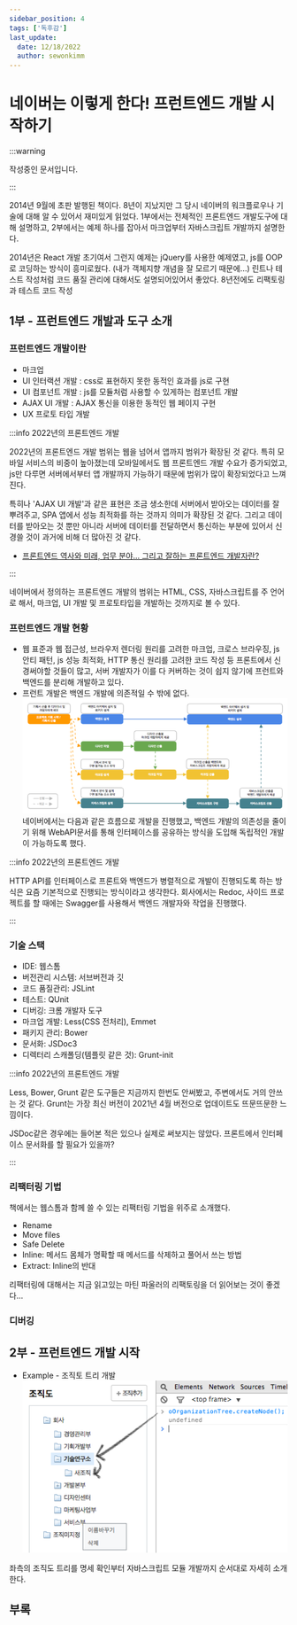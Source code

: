 ```yaml
---
sidebar_position: 4
tags: ['독후감']
last_update:
  date: 12/18/2022
  author: sewonkimm
---
```


# 네이버는 이렇게 한다! 프런트엔드 개발 시작하기

:::warning

작성중인 문서입니다.

:::

2014년 9월에 초판 발행된 책이다. 8년이 지났지만 그 당시 네이버의 워크플로우나 기술에 대해 알 수 있어서 재미있게 읽었다. 1부에서는 전체적인 프론트엔드 개발도구에 대해 설명하고, 2부에서는 예제 하나를 잡아서 마크업부터 자바스크립트 개발까지 설명한다.

2014년은 React 개발 초기여서 그런지 예제는 jQuery를 사용한 예제였고, js를 OOP로 코딩하는 방식이 흥미로웠다. (내가 객체지향 개념을 잘 모르기 때문에...) 린트나 테스트 작성처럼 코드 품질 관리에 대해서도 설명되어있어서 좋았다. 8년전에도 리팩토링과 테스트 코드 작성

## 1부 - 프런트엔드 개발과 도구 소개

### 프런트엔드 개발이란

- 마크업
- UI 인터랙션 개발 : css로 표현하지 못한 동적인 효과를 js로 구현
- UI 컴포넌트 개발 : js를 모듈처럼 사용할 수 있게하는 컴포넌트 개발
- AJAX UI 개발 : AJAX 통신을 이용한 동적인 웹 페이지 구현
- UX 프로토 타입 개발

:::info 2022년의 프론트엔드 개발

2022년의 프론트엔드 개발 범위는 웹을 넘어서 앱까지 범위가 확장된 것 같다. 특히 모바일 서비스의 비중이 높아졌는데 모바일에서도 웹 프론트엔드 개발 수요가 증가되었고, js만 다루면 서버에서부터 앱 개발까지 가능하기 때문에 범위가 많이 확장되었다고 느껴진다.

특히나 'AJAX UI 개발'과 같은 표현은 조금 생소한데 서버에서 받아오는 데이터를 잘 뿌려주고, SPA 앱에서 성능 최적화를 하는 것까지 의미가 확장된 것 같다. 그리고 데이터를 받아오는 것 뿐만 아니라 서버에 데이터를 전달하면서 통신하는 부분에 있어서 신경쓸 것이 과거에 비해 더 많아진 것 같다. 

- [프론트엔드 역사와 미래, 업무 분야... 그리고 잘하는 프론트엔드 개발자란?](https://velog.io/@teo/frontend)

:::

네이버에서 정의하는 프론트엔드 개발의 범위는 HTML, CSS, 자바스크립트를 주 언어로 해서, 마크업, UI 개발 및 프로토타입을 개발하는 것까지로 볼 수 있다.


### 프런트엔드 개발 현황

- 웹 표준과 웹 접근성, 브라우저 렌더링 원리를 고려한 마크업, 크로스 브라우징, js 안티 패턴, js 성능 최적화, HTTP 통신 원리를 고려한 코드 작성 등 프론트에서 신경써야할 것들이 많고, 서버 개발자가 이를 다 커버하는 것이 쉽지 않기에 프런트와 백엔드를 분리해 개발하고 있다.
- 프런트 개발은 백엔드 개발에 의존적일 수 밖에 없다.
![flow](./naverFrontend_1.png)
네이버에서는 다음과 같은 흐름으로 개발을 진행했고, 백엔드 개발의 의존성을 줄이기 위해 WebAPI문서를 통해 인터페이스를 공유하는 방식을 도입해 독립적인 개발이 가능하도록 했다.


:::info 2022년의 프론트엔드 개발

HTTP API를 인터페이스로 프론트와 백엔드가 병렬적으로 개발이 진행되도록 하는 방식은 요즘 기본적으로 진행되는 방식이라고 생각한다. 회사에서는 Redoc, 사이드 프로젝트를 할 때에는 Swagger를 사용해서 백엔드 개발자와 작업을 진행했다. 

:::


### 기술 스택

- IDE: 웹스톰 
- 버전관리 시스템: 서브버전과 깃
- 코드 품질관리: JSLint
- 테스트: QUnit 
- 디버깅: 크롬 개발자 도구 
- 마크업 개발: Less(CSS 전처리), Emmet
- 패키지 관리: Bower
- 문서화: JSDoc3
- 디렉터리 스캐폴딩(템플릿 같은 것): Grunt-init


:::info 2022년의 프론트엔드 개발

Less, Bower, Grunt 같은 도구들은 지금까지 한번도 안써봤고, 주변에서도 거의 안쓰는 것 같다. Grunt는 가장 최신 버전이 2021년 4월 버전으로 업데이트도 뜨문뜨문한 느낌이다.

JSDoc같은 경우에는 들어본 적은 있으나 실제로 써보지는 않았다. 프론트에서 인터페이스 문서화를 할 필요가 있을까?

:::


### 리팩터링 기법

책에서는 웹스톰과 함께 쓸 수 있는 리팩터링 기법을 위주로 소개했다.

- Rename
- Move files
- Safe Delete
- Inline: 메서드 몸체가 명확할 때 메서드를 삭제하고 풀어서 쓰는 방법
- Extract: Inline의 반대

리팩터링에 대해서는 지금 읽고있는 마틴 파울러의 리팩토링을 더 읽어보는 것이 좋겠다...


### 디버깅



## 2부 - 프런트엔드 개발 시작

- Example - 조직토 트리 개발
![example](./naverFrontend_2.png)

좌측의 조직도 트리를 명세 확인부터 자바스크립트 모듈 개발까지 순서대로 자세히 소개한다.

## 부록



